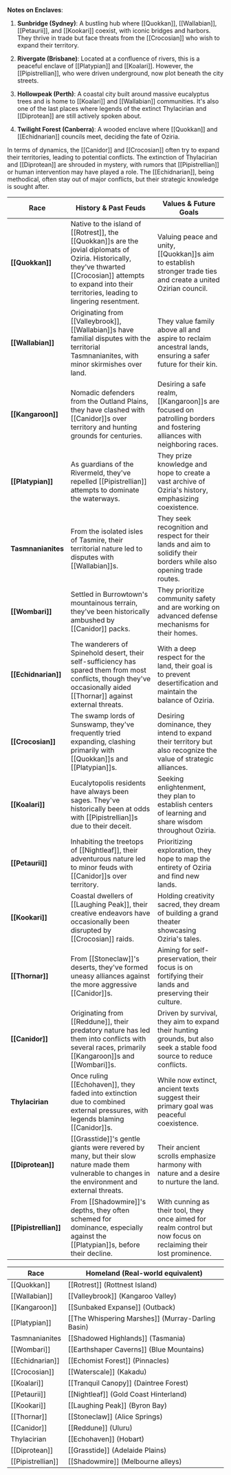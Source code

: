 
**Notes on Enclaves**:

1. **Sunbridge (Sydney)**: A bustling hub where [[Quokkan]], [[Wallabian]], [[Petaurii]], and [[Kookari]] coexist, with iconic bridges and harbors. They thrive in trade but face threats from the [[Crocosian]] who wish to expand their territory.
    
2. **Rivergate (Brisbane)**: Located at a confluence of rivers, this is a peaceful enclave of [[Platypian]] and [[Koalari]]. However, the [[Pipistrellian]], who were driven underground, now plot beneath the city streets.
    
3. **Hollowpeak (Perth)**: A coastal city built around massive eucalyptus trees and is home to [[Koalari]] and [[Wallabian]] communities. It's also one of the last places where legends of the extinct Thylacirian and [[Diprotean]] are still actively spoken about.
    
4. **Twilight Forest (Canberra)**: A wooded enclave where [[Quokkan]] and [[Echidnarian]] councils meet, deciding the fate of Oziria.
    

In terms of dynamics, the [[Canidor]] and [[Crocosian]] often try to expand their territories, leading to potential conflicts. The extinction of Thylacirian and [[Diprotean]] are shrouded in mystery, with rumors that [[Pipistrellian]] or human intervention may have played a role. The [[Echidnarian]], being methodical, often stay out of major conflicts, but their strategic knowledge is sought after.

| Race               | History & Past Feuds                                                                                                                                                                                   | Values & Future Goals                                                                                                 |
| ------------------ | ------------------------------------------------------------------------------------------------------------------------------------------------------------------------------------------------------ | --------------------------------------------------------------------------------------------------------------------- |
| **[[Quokkan]]**        | Native to the island of [[Rotrest]], the [[Quokkan]]s are the jovial diplomats of Oziria. Historically, they've thwarted [[Crocosian]] attempts to expand into their territories, leading to lingering resentment. | Valuing peace and unity, [[Quokkan]]s aim to establish stronger trade ties and create a united Ozirian council.           |
| **[[Wallabian]]**      | Originating from [[Valleybrook]], [[Wallabian]]s have familial disputes with the territorial Tasmnanianites, with minor skirmishes over land.                                                                  | They value family above all and aspire to reclaim ancestral lands, ensuring a safer future for their kin.             |
| **[[Kangaroon]]**      | Nomadic defenders from the Outland Plains, they have clashed with [[Canidor]]s over territory and hunting grounds for centuries.                                                                           | Desiring a safe realm, [[Kangaroon]]s are focused on patrolling borders and fostering alliances with neighboring races.   |
| **[[Platypian]]**      | As guardians of the Rivermeld, they've repelled [[Pipistrellian]] attempts to dominate the waterways.                                                                                                      | They prize knowledge and hope to create a vast archive of Oziria's history, emphasizing coexistence.                  |
| **Tasmnanianites** | From the isolated isles of Tasmire, their territorial nature led to disputes with [[Wallabian]]s.                                                                                                          | They seek recognition and respect for their lands and aim to solidify their borders while also opening trade routes.  |
| **[[Wombari]]**        | Settled in Burrowtown's mountainous terrain, they've been historically ambushed by [[Canidor]] packs.                                                                                                      | They prioritize community safety and are working on advanced defense mechanisms for their homes.                      |
| **[[Echidnarian]]**    | The wanderers of Spinehold desert, their self-sufficiency has spared them from most conflicts, though they've occasionally aided [[Thornar]] against external threats.                                     | With a deep respect for the land, their goal is to prevent desertification and maintain the balance of Oziria.        |
| **[[Crocosian]]**      | The swamp lords of Sunswamp, they've frequently tried expanding, clashing primarily with [[Quokkan]]s and [[Platypian]]s.                                                                                      | Desiring dominance, they intend to expand their territory but also recognize the value of strategic alliances.        |
| **[[Koalari]]**        | Eucalytopolis residents have always been sages. They've historically been at odds with [[Pipistrellian]]s due to their deceit.                                                                             | Seeking enlightenment, they plan to establish centers of learning and share wisdom throughout Oziria.                 |
| **[[Petaurii]]**       | Inhabiting the treetops of [[Nightleaf]], their adventurous nature led to minor feuds with [[Canidor]]s over territory.                                                                                        | Prioritizing exploration, they hope to map the entirety of Oziria and find new lands.                                 |
| **[[Kookari]]**        | Coastal dwellers of [[Laughing Peak]], their creative endeavors have occasionally been disrupted by [[Crocosian]] raids.                                                                                       | Holding creativity sacred, they dream of building a grand theater showcasing Oziria's tales.                          |
| **[[Thornar]]**        | From [[Stoneclaw]]'s deserts, they've formed uneasy alliances against the more aggressive [[Canidor]]s.                                                                                                        | Aiming for self-preservation, their focus is on fortifying their lands and preserving their culture.                  |
| **[[Canidor]]**        | Originating from [[Reddune]], their predatory nature has led them into conflicts with several races, primarily [[Kangaroon]]s and [[Wombari]]s.                                                                    | Driven by survival, they aim to expand their hunting grounds, but also seek a stable food source to reduce conflicts. |
| **Thylacirian**    | Once ruling [[Echohaven]], they faded into extinction due to combined external pressures, with legends blaming [[Canidor]]s.                                                                                   | While now extinct, ancient texts suggest their primary goal was peaceful coexistence.                                 |
| **[[Diprotean]]**      | [[Grasstide]]'s gentle giants were revered by many, but their slow nature made them vulnerable to changes in the environment and external threats.                                                         | Their ancient scrolls emphasize harmony with nature and a desire to nurture the land.                                 |
| **[[Pipistrellian]]**  | From [[Shadowmire]]'s depths, they often schemed for dominance, especially against the [[Platypian]]s, before their decline.                                                                                   | With cunning as their tool, they once aimed for realm control but now focus on reclaiming their lost prominence.      |


| Race           | Homeland (Real-world equivalent)          |
| -------------- | ----------------------------------------- |
| [[Quokkan]]        | [[Rotrest]] (Rottnest Island)                 |
| [[Wallabian]]      | [[Valleybrook]] (Kangaroo Valley)             |
| [[Kangaroon]]      | [[Sunbaked Expanse]] (Outback)                |
| [[Platypian]]      | [[The Whispering Marshes]] (Murray-Darling Basin) |
| Tasmnanianites | [[Shadowed Highlands]] (Tasmania)             |
| [[Wombari]]        | [[Earthshaper Caverns]] (Blue Mountains)      |
| [[Echidnarian]]    | [[Echomist Forest]] (Pinnacles)               |
| [[Crocosian]]      | [[Waterscale]] (Kakadu)                       |
| [[Koalari]]        | [[Tranquil Canopy]] (Daintree Forest)         |
| [[Petaurii]]       | [[Nightleaf]] (Gold Coast Hinterland)         |
| [[Kookari]]        | [[Laughing Peak]] (Byron Bay)                 |
| [[Thornar]]        | [[Stoneclaw]] (Alice Springs)                 |
| [[Canidor]]        | [[Reddune]] (Uluru)                           |
| Thylacirian    | [[Echohaven]] (Hobart)                        | 
| [[Diprotean]]      | [[Grasstide]] (Adelaide Plains)               |
| [[Pipistrellian]]  | [[Shadowmire]] (Melbourne alleys)             |

